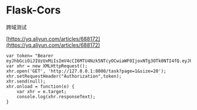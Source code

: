 # Flask-Cors

跨域测试

[https://yq.aliyun.com/articles/688172](https://yq.aliyun.com/articles/688172)
```
var token= "Bearer eyJhbGciOiJIUzUxMiIsImV4cCI6MTU4Nzk5NTcyOCwiaWF0IjoxNTg3OTk0NTI4fQ.eyJ0b2tlbl9pZCI6MX0.3Tb1lsGKdEAHepuIxeSCJ9ZOyO3pMIbL6sfRbxHv8Vt0C2_syBEF9BsCA7MzqUfRIqubFKX3IIYaxO8MuxNuxg";
var xhr = new XMLHttpRequest();
xhr.open('GET', 'http://127.0.0.1:8000/task?page=1&size=20');
xhr.setRequestHeader("Authorization",token);
xhr.send(null);
xhr.onload = function(e) {
    var xhr = e.target;
    console.log(xhr.responseText);
}
```
